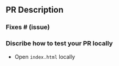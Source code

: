 ## PR Description 

<!--- Please include a summary of the change and which issue is fixed. Please also include relevant motivation and context. 
Also feel free to add any screenshots or gifs if applicable -->

### Fixes # (issue)

### Discribe how to test your PR locally

- Open `index.html` locally 
<!--- Write any other instructions for testing -->
